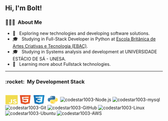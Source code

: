<h2>Hi, I'm Bolt! </h2>


   <h3> 🕵🏽‍♂️ &nbsp;About Me </h3>

  - 🤔 &nbsp; Exploring new technologies and developing software solutions.
  - 🎓 &nbsp; Studying in Full-Stack Developer in Python at <a href="https://ebaconline.com.br/">Escola Britânica de Artes Criativas e Tecnologia (EBAC)</a>.
  - 🎓 &nbsp; Studying in Systems analysis and development at UNIVERSIDADE ESTÁCIO DE SÁ - UNESA.
  - 🌱 &nbsp; Learning more about Fullstack technologies.

---

<h3> :rocket: &nbsp;My Development Stack </h3>

<div style="display: inline_block"><br>
  <img align="center" alt="codestar1003-Js" height="30" width="40" src="https://raw.githubusercontent.com/devicons/devicon/master/icons/javascript/javascript-plain.svg">
  <img align="center" alt="codestar1003-HTML" height="30" width="40" src="https://raw.githubusercontent.com/devicons/devicon/master/icons/html5/html5-original.svg">
  <img align="center" alt="codestar1003-CSS" height="30" width="40" src="https://raw.githubusercontent.com/devicons/devicon/master/icons/css3/css3-original.svg">
  <img align="center" alt="codestar1003-Python" height="30" width="40" src="https://raw.githubusercontent.com/devicons/devicon/master/icons/python/python-original.svg">
  <img align="center" alt="codestar1003-Node.js" height="30" width="40" src="https://icongr.am/devicon/nodejs-original.svg">
  <img align="center" alt="codestar1003-mysql" height="30" width="40" src="https://icongr.am/devicon/mysql-original-wordmark.svg">
  <img align="center" alt="codestar1003-Git" height="30" width="40" src="https://icongr.am/devicon/git-original-wordmark.svg">
  <img align="center" alt="codestar1003-GitHub" height="30" width="40" src="https://icongr.am/devicon/github-original-wordmark.svg">
  <img align="center" alt="codestar1003-Linux" height="30" width="40" src="https://icongr.am/devicon/linux-original.svg">
  <img align="center" alt="codestar1003-Ubuntu" height="30" width="40" src="https://icongr.am/devicon/ubuntu-plain-wordmark.svg">
  <img align="center" alt="codestar1003-AWS" height="30" width="40" src="https://icongr.am/simple/amazonaws.svg">                                                                  

